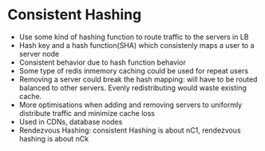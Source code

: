 # Consistent Hashing

- Use some kind of hashing function to route traffic to the servers in LB
- Hash key and a hash function(SHA) which consistenly maps a user to a server node
- Consistent behavior due to hash function behavior
- Some type of redis inmemory caching could be used for repeat users
- Removing a server could break the hash mapping: will have to be routed balanced to other servers. Evenly redistributing would waste existing cache.
- More optimisations when adding and removing servers to uniformly distribute traffic and minimize cache loss
- Used in CDNs, database nodes
- Rendezvous Hashing: consistent Hashing is about nC1, rendezvous hashing is about nCk